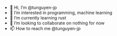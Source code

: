 - 👋 Hi, I’m @tunguyen-jp
- 👀 I’m interested in programming, machine learning
- 🌱 I’m currently learning rust
- 💞️ I’m looking to collaborate on nothing for now
- 📫 How to reach me @tunguyen-jp

<!---
tunguyen-jp/tunguyen-jp is a ✨ special ✨ repository because its `README.md` (this file) appears on your GitHub profile.
You can click the Preview link to take a look at your changes.
--->

